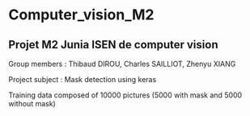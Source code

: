 # Computer_vision_M2
## Projet M2 Junia ISEN de computer vision 

Group members : Thibaud DIROU, Charles SAILLIOT, Zhenyu XIANG

Project subject : Mask detection using keras 

Training data composed of 10000 pictures (5000 with mask and 5000 without mask)
